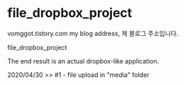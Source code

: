 # file_dropbox_project

<a herf=vomggot.tistory.com>vomggot.tistory.com</a> 
my blog address, 제 블로그 주소입니다.

file_dropbox_project 

The end result is an actual dropbox-like application.


2020/04/30 >> #1 - file upload in "media" folder
